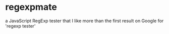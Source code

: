 regexpmate
==========

a JavaScript RegExp tester that I like more than the first result on Google for 'regexp tester'